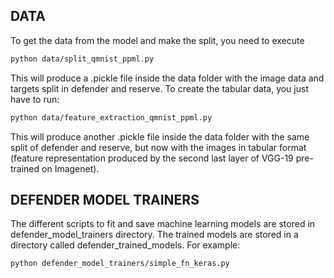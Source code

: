 ## DATA

To get the data from the model and make the split, you need to execute
```bash
python data/split_qmnist_ppml.py
```
This will produce a .pickle file inside the data folder with the image data and targets split in defender and reserve.
To create the tabular data, you just have to run:
```bash
python data/feature_extraction_qmnist_ppml.py
```
This will produce another .pickle file inside the data folder with the same split of defender and reserve, but now with the images in tabular format (feature representation produced by the second last layer of VGG-19 pre-trained on Imagenet).

## DEFENDER MODEL TRAINERS
The different scripts to fit and save machine learning models are stored in defender_model_trainers directory. The trained models are stored in a directory called defender_trained_models. For example:
```bash
python defender_model_trainers/simple_fn_keras.py
```